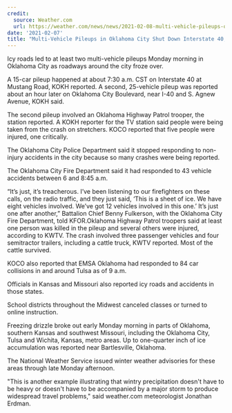 ```yaml
---
credit:
  source: Weather.com
  url: https://weather.com/news/news/2021-02-08-multi-vehicle-pileups-oklahoma-city-icy-roads-kansas-missouri
date: '2021-02-07'
title: "Multi-Vehicle Pileups in Oklahoma City Shut Down Interstate 40; Deadly Crash Closes I-35"
---
```

Icy roads led to at least two multi-vehicle pileups Monday morning in Oklahoma City as roadways around the city froze over.

A 15-car pileup happened at about 7:30 a.m. CST on Interstate 40 at Mustang Road, KOKH reported. A second, 25-vehicle pileup was reported about an hour later on Oklahoma City Boulevard, near I-40 and S. Agnew Avenue, KOKH said.

The second pileup involved an Oklahoma Highway Patrol trooper, the station reported. A KOKH reporter for the TV station said people were being taken from the crash on stretchers. KOCO reported that five people were injured, one critically.

The Oklahoma City Police Department said it stopped responding to non-injury accidents in the city because so many crashes were being reported.

The Oklahoma City Fire Department said it had responded to 43 vehicle accidents between 6 and 8:45 a.m.

“It’s just, it’s treacherous. I’ve been listening to our firefighters on these calls, on the radio traffic, and they just said, ‘This is a sheet of ice. We have eight vehicles involved. We’ve got 12 vehicles involved in this one.’ It’s just one after another,” Battalion Chief Benny Fulkerson, with the Oklahoma City Fire Department, told KFOR.Oklahoma Highway Patrol troopers said at least one person was killed in the pileup and several others were injured, according to KWTV. The crash involved three passenger vehicles and four semitractor trailers, including a cattle truck, KWTV reported. Most of the cattle survived.

KOCO also reported that EMSA Oklahoma had responded to 84 car collisions in and around Tulsa as of 9 a.m.

Officials in Kansas and Missouri also reported icy roads and accidents in those states.

School districts throughout the Midwest canceled classes or turned to online instruction.

Freezing drizzle broke out early Monday morning in parts of Oklahoma, southern Kansas and southwest Missouri, including the Oklahoma City, Tulsa and Wichita, Kansas, metro areas. Up to one-quarter inch of ice accumulation was reported near Bartlesville, Oklahoma.

The National Weather Service issued winter weather advisories for these areas through late Monday afternoon.

"This is another example illustrating that wintry precipitation doesn't have to be heavy or doesn't have to be accompanied by a major storm to produce widespread travel problems," said weather.com meteorologist Jonathan Erdman.
